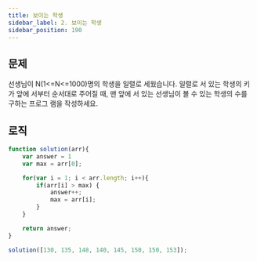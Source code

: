 ```yaml
---
title: 보이는 학생
sidebar_label: 2. 보이는 학생
sidebar_position: 190
---
```


## 문제 
선생님이 N(1<=N<=1000)명의 학생을 일렬로 세웠습니다. 일렬로 서 있는 학생의 키가 앞에 서부터 순서대로 주어질 때, 맨 앞에 서 있는 선생님이 볼 수 있는 학생의 수를 구하는 프로그 램을 작성하세요.

## 로직

```js
function solution(arr){         
    var answer = 1
    var max = arr[0];

    for(var i = 1; i < arr.length; i++){
        if(arr[i] > max) {
            answer++;
            max = arr[i];
        }
    }

    return answer;
}

solution([130, 135, 148, 140, 145, 150, 150, 153]);
```




